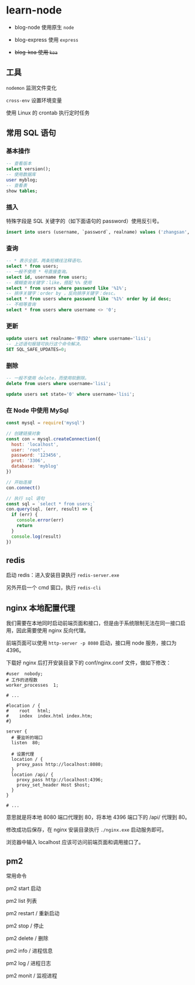 # learn-node

- blog-node 使用原生 `node`

- blog-express 使用 `express`

- ~~blog-koa 使用 `koa`~~

## 工具

`nodemon` 监测文件变化

`cross-env` 设置环境变量

使用 Linux 的 crontab 执行定时任务


## 常用 SQL 语句

### 基本操作

``` sql
-- 查看版本
select version();
-- 使用数据库
user myblog;
-- 查看表
show tables;
```

### 插入

特殊字段是 SQL 关键字的（如下面语句的 password）使用反引号。

``` sql
insert into users (username, `password`, realname) values ('zhangsan', 123, '张三')
```

### 查询

``` sql
-- * 表示全部，两条短横线注释语句。
select * from users;
-- 一般不使用 * 号直接查询。
select id, username from users;
-- 模糊查询关键字：like，搭配 %% 使用
select * from users where password like '%1%';
-- 排序关键字：order by ，反向排序关键字：desc。
select * from users where password like '%1%' order by id desc;
-- 不相等查询
select * from users where username <> '0';
```

### 更新

``` sql
update users set realname='李四2' where username='lisi';
-- 上述语句报错可执行这个命令解决。
SET SQL_SAFE_UPDATES=0;
```

### 删除

``` sql
-- 一般不使用 delete，而使用软删除。
delete from users where username='lisi';

update users set state='0' where username='lisi';
```

### 在 Node 中使用 MySql

``` js
const mysql = require('mysql')

// 创建链接对象
const con = mysql.createConnection({
  host: 'localhost',
  user: 'root',
  password: '123456',
  prot: '3306',
  database: 'myblog'
})

// 开始连接
con.connect()

// 执行 sql 语句
const sql = `select * from users;`
con.query(sql, (err, result) => {
  if (err) {
    console.error(err)
    return
  }
  console.log(result)
})
```

## redis

启动 redis：进入安装目录执行 `redis-server.exe`

另外开启一个 cmd 窗口，执行 `redis-cli`

## nginx 本地配置代理

我们需要在本地同时启动前端页面和接口，但是由于系统限制无法在同一接口启用，因此需要使用 nginx 反向代理。

前端页面可以使用 `http-server -p 8080` 启动，接口用 node 服务，接口为 4396。

下载好 nginx 后打开安装目录下的 conf/nginx.conf 文件，做如下修改：

```
#user  nobody;
# 工作的进程数
worker_processes  1;

# ...

#location / {
#    root   html;
#    index  index.html index.htm;
#}

server {
  # 要监听的端口
  listen  80;

  # 设置代理
  location / {
    proxy_pass http://localhost:8080;
  }
  location /api/ {
    proxy_pass http://localhost:4396;
    proxy_set_header Host $host;
  }
}

# ...
```

意思就是将本地 8080 端口代理到 80，将本地 4396 端口下的 /api/ 代理到 80。

修改成功后保存，在 nginx 安装目录执行 `./nginx.exe` 启动服务即可。

浏览器中输入 localhost 应该可访问前端页面和调用接口了。

## pm2 

常用命令

pm2 start <appFile> 启动

pm2 list 列表

pm2 restart <appName>/<id> 重新启动

pm2 stop <appName>/<id> 停止

pm2 delete <appName>/<id> 删除

pm2 info <appName>/<id> 进程信息

pm2 log <appName>/<id> 进程日志

pm2 monit <appName>/<id> 监视进程
